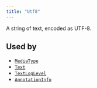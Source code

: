 ```yaml
---
title: "Utf8"
---
```


A string of text, encoded as UTF-8.



## Used by

* [`MediaType`](../components/media_type.md)
* [`Text`](../components/text.md)
* [`TextLogLevel`](../components/text_log_level.md)
* [`AnnotationInfo`](../datatypes/annotation_info.md)
